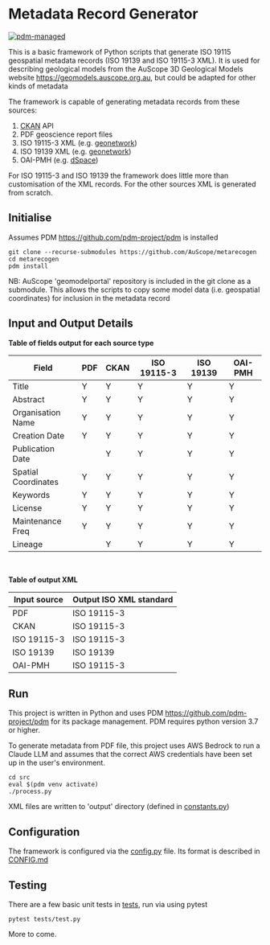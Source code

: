 # Metadata Record Generator

[![pdm-managed](https://img.shields.io/badge/pdm-managed-blueviolet)](https://pdm.fming.dev)

This is a basic framework of Python scripts that generate ISO 19115 geospatial metadata records (ISO 19139 and ISO 19115-3 XML). It is used for describing geological models from the AuScope 3D Geological Models website <https://geomodels.auscope.org.au>, but could be adapted for other kinds of metadata

The framework is capable of generating metadata records from these sources:  

1. [CKAN](https://ckan.org/) API 
2. PDF geoscience report files
3. ISO 19115-3 XML (e.g. [geonetwork](https://geonetwork-opensource.org/))
4. ISO 19139 XML (e.g. [geonetwork](https://geonetwork-opensource.org/))
5. OAI-PMH (e.g. [dSpace](https://dspace.lyrasis.org/))

For ISO 19115-3 and ISO 19139 the framework does little more than customisation of the XML records.
For the other sources XML is generated from scratch.

## Initialise

Assumes PDM <https://github.com/pdm-project/pdm> is installed

```
git clone --recurse-submodules https://github.com/AuScope/metarecogen
cd metarecogen
pdm install
```

NB: AuScope 'geomodelportal' repository is included in the git clone as a submodule.
This allows the scripts to copy some model data (i.e. geospatial coordinates) for inclusion in the metadata record

## Input and Output Details

**Table of fields output for each source type**

| Field             | PDF | CKAN | ISO 19115-3 | ISO 19139 | OAI-PMH |
| ------------------| ----|------|-------------|-----------|---------|
| Title             | Y   | Y    |   Y         |    Y      |     Y   |
| Abstract          | Y   | Y    |   Y         |    Y      |     Y   |
| Organisation Name | Y   | Y    |   Y         |    Y      |     Y   |
| Creation Date     | Y   | Y    |   Y         |    Y      |     Y   |
| Publication Date  |     | Y    |   Y         |    Y      |     Y   |
| Spatial Coordinates | Y   | Y    |   Y         |    Y      |     Y   |
| Keywords          | Y   | Y    |   Y         |    Y      |     Y   |
| License           | Y   | Y    |   Y         |   Y       |     Y   |
| Maintenance Freq  | Y   | Y    |   Y         |    Y      |     Y   |
| Lineage           |     | Y    |    Y        |   Y       |     Y   |

&nbsp;

**Table of output XML**

| Input source | Output ISO XML standard |
| ------------ | ----------------------- |
| PDF          |  ISO 19115-3            |
| CKAN         |  ISO 19115-3            |
| ISO 19115-3  |  ISO 19115-3            |
| ISO 19139    |  ISO 19139              |
| OAI-PMH      |  ISO 19115-3            |


## Run

This project is written in Python and uses PDM <https://github.com/pdm-project/pdm> for its package management. PDM requires python version 3.7 or higher.

To generate metadata from PDF file, this project uses AWS Bedrock to run a Claude LLM and assumes that the correct AWS credentials have been set up in the user's environment.

```
cd src
eval $(pdm venv activate)
./process.py
```
XML files are written to 'output' directory (defined in [constants.py](src/constants.py))

## Configuration

The framework is configured via the [config.py](src/config.py) file. Its format is described in [CONFIG.md](CONFIG.md)

## Testing

There are a few basic unit tests in [tests](tests), run via using pytest
```
pytest tests/test.py
```
More to come.

